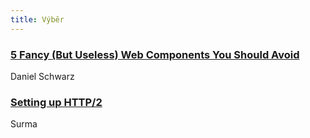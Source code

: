 ```yaml
---
title: Výběr
---
```


### [5 Fancy (But Useless) Web Components You Should Avoid](http://www.sitepoint.com/5-fancy-useless-web-components-avoid/)
Daniel Schwarz

### [Setting up HTTP/2](https://surma.link/things/h2setup/)
Surma
